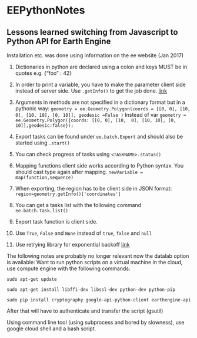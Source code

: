 # EEPythonNotes
## Lessons learned switching from Javascript to Python API for Earth Engine

Installation etc. was done using information on the ee website (Jan 2017)
 
1. Dictionaries in python are declared using a colon and keys MUST be in quotes e.g. {“foo” : 42}
 
2. In order to print a variable, you have to make the parameter client side instead of server side. Use `.getInfo()` to get the job done. [link](https://developers.google.com/earth-engine/client_server)
 
3. Arguments in methods are not specified in a dictionary format but in a pythonic way: `geometry = ee.Geometry.Polygon(coords = [[0, 0], [10,  0], [10, 10], [0, 10]], geodesic =False )` Instead of var `geometry = ee.Geometry.Polygon({coords: [[0, 0], [10,  0], [10, 10], [0, 10]],geodesic:false});`
 
4. Export tasks can be found under `ee.batch.Export` and should also be started using `.start()`
 
5. You can check progress of tasks using `<TASKNAME>.status()`
 
6. Mapping functions client side works according to Python syntax. You should cast type again after mapping. `newVariable = map(function,sequence)`
 

 
7. When exporting, the region has to be client side in JSON format: `region=geometry.getInfo()['coordinates']`
 
8. You can get a tasks list with the following command
`ee.batch.Task.list()`
 
9. Export task function is client side. 
 
10. Use `True`, `False` and `None` instead of `true`, `false` and `null`
 
11. Use retrying library for exponential backoff [link](https://pypi.python.org/pypi/retrying)

 
The following notes are probably no longer relevant now the datalab option is available: 
Want to run python scripts on a virtual machine in the cloud, use compute engine with the following commands:
 
`sudo apt-get update`

`sudo apt-get install libffi-dev libssl-dev python-dev python-pip`

`sudo pip install cryptography google-api-python-client earthengine-api`
 
After that will have to authenticate and transfer the script (gsutil) 
 
Using command line tool (using subprocess and bored by slowness), use google cloud shell and a bash script.  
 

 
 
 
 
 
 
 
 
 
